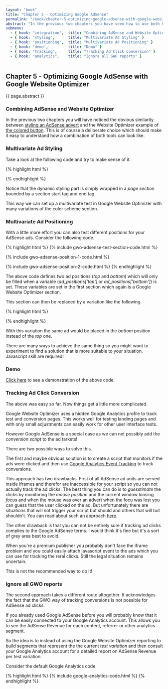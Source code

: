 ```yaml
---
layout: "book"
title: "Chapter 5 - Optimizing Google AdSense"
permalink: "/book/chapter-5-optimizing-google-adsense-with-google-website-optimizer.html"
abstract: "In the previous two chapters you have seen how to use both Google AdSense and Google Website Optimizer on their own. This chapter focusses on combining the two to optimize your AdSense revenue."
submenu:
  - { hook: "integration",  title: "Combining AdSense and Website Optimizer" }
  - { hook: "styling",      title: "Multivariate Ad Styling" }
  - { hook: "positioning",  title: "Multivariate Ad Positioning" }
  - { hook: "demo",         title: "Demo" }
  - { hook: "tracking",     title: "Tracking Ad Click Conversion" }
  - { hook: "analytics",    title: "Ignore all GWO reports" }
---
```

## Chapter 5 - Optimizing Google AdSense with Google Website Optimizer

{{ page.abstract }}

### Combining AdSense and Website Optimizer<a name="integration">&nbsp;</a>

In the previous two chapters you will have noticed the obvious similarity between [styling an AdSense advert](/dfpadsenseoptimiser/book/chapter-3-using-google-adsense.html#styling "Using Google AdSense - Dynamic Ad Styling") and the Website Optimizer example of [the colored button](http://a8977338.github.com/dfpadsenseoptimiser/book/chapter-4-using-google-website-optimizer.html#demo "Using Google Website Optimizer - Demo"). This is of course a deliberate choice which should make it easy to understand how a combination of both tools can look like.

### Multivariate Ad Styling<a name="styling">&nbsp;</a>

Take a look at the following code and try to make sense of it.

{% highlight html %}
<script>utmx_section("gwo_adsense_style")</script>
<script type="text/javascript"><!--
google_color_border = '000000';
google_color_bg     = 'DDDDDD';
google_color_link   = '000080';
google_color_url    = '008000';
google_color_text   = '000000';
//-->
</script>
</noscript>

<script type="text/javascript"><!--
google_ad_client = "ca-pub-0123456789abcdef";
/* custom_ad_name */
google_ad_slot = "0123456789";
google_ad_width = 125;
google_ad_height = 125;
//-->
</script>
<script type="text/javascript"
src="http://pagead2.googlesyndication.com/pagead/show_ads.js">
</script>
{% endhighlight %}

Notice that the dynamic styling part is simply wrapped in a _page section_ bounded by a section start tag and end tag.

This way we can set up a multivariate test in Google Website Optimizer with many variations of the color scheme section.

### Multivariate Ad Positioning<a name="positioning">&nbsp;</a>

With a little more effort you can also test different positions for your AdSense ads. Consider the following code.

{% highlight html %}
{% include gwo-adsense-test-section-code.html %}

{% include gwo-adsense-position-1-code.html %}

{% include gwo-adsense-position-2-code.html %}
{% endhighlight %}

The above code defines two ad positions (_top_ and _bottom_) which will only be filled when a variable (_ad_positions['top']_ or _ad_positions['bottom']_) is set. These variables are set in the first section which again is a Google Website Optimizer section.

This section can then be replaced by a variation like the following.

{% highlight html %}
<script>utmx_section("gwo_adsense_position")</script>
<script type="text/javascript"><!--
var ad_positions = new Array();
ad_positions['bottom'] = { slot: "0123456789", width: 200, height: 200 }
//-->
</script>
</noscript>
{% endhighlight %}

With this variation the same ad would be placed in the _bottom_ position instead of the _top_ one.

There are many ways to achieve the same thing so you might want to experiment to find a solution that is more suitable to your situation. Javascript skill are required!

### Demo<a name="demo">&nbsp;</a>

[Click here](/dfpadsenseoptimiser/gwo-adsense-test-page.html) to see a demonstration of the above code.

### Tracking Ad Click Conversion<a name="tracking">&nbsp;</a>

The above was easy so far. Now things get a little more complicated.

Google Website Optimizer uses a hidden Google Analytics profile to track test and conversion pages. This works well for testing landing pages and with only small adjustments can easily work for other user interface tests.

However Google AdSense is a special case as we can not possibly add the _conversion script_ to the ad tarkets!

There are two possible ways to solve this.

The first and maybe obvious solution is to create a script that monitors if the ads were clicked and then use [Google Analytics Event Tracking](http://code.google.com/apis/analytics/docs/tracking/eventTrackerGuide.html "Google Analytics Event Tracking") to track conversions.

This approach has two drawbacks. First of all AdSense ad units are served inside iframes and therefor are inaccessible for your script so you can not actually track the ad clicks. The best thing you can do is to _guesstimate_ the clicks by monitoring the _mouse position_ and the current window loosing _focus_ and when the mouse was over an advert when the focu was lost you can guess that the user clicked on the ad. But unfortunately there are situations that will not trigger your script but should and others that will but shouldn't. You can read about such an approach [here](http://www.bennadel.com/blog/1752-Tracking-Google-AdSense-Clicks-With-jQuery-And-ColdFusion.htm "Blog post: Tracking Google AdSense Clicks With jQuery And ColdFusion").

The other drawback is that you can not be entirely sure if tracking ad clicks complies to the Google AdSense terms. I would think it's fine but it's a sort of grey area best to avoid.

When you're a premium publisher you probably don't face the iframe problem and you could easily attach javascript event to the ads which you can use for tracking the reral clicks. Still the legal situation remains uncertain.

This is not the recommended way to do it!

### Ignore all GWO reports<a name="analytics">&nbsp;</a>

The second approach takes a different route altogether. It acknowledges the fact that the GWO way of tracking conversions is not possible for AdSense ad clicks.

If you already used Google AdSense before you will probably know that it can be easily connected to your Google Analytics account. This allows you to see the AdSense Revenue for each content, referrer or other analytics segment.

So the idea is to instead of using the Google Website Optimizer reporting to build segments that represent the the current _test variation_ and then consult your Google Analytics account for a detailed report on AdSense Revenue per test variation.

Consider the default Google Analytics code.

{% highlight html %}
{% include google-analytics-code.html %}
{% endhighlight %}

